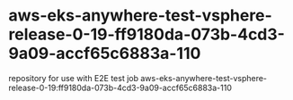 # aws-eks-anywhere-test-vsphere-release-0-19-ff9180da-073b-4cd3-9a09-accf65c6883a-110
repository for use with E2E test job aws-eks-anywhere-test-vsphere-release-0-19:ff9180da-073b-4cd3-9a09-accf65c6883a-110
